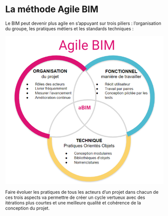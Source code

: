 # La méthode Agile BIM

Le BIM peut devenir plus agile en s’appuyant sur trois piliers : l’organisation du groupe, les pratiques métiers et les standards techniques :

![La m&#xE9;thode Agile BIM](../.gitbook/assets/agilebim-schema-20190605-01.png)

Faire évoluer les pratiques de tous les acteurs d’un projet dans chacun de ces trois aspects va permettre de créer un cycle vertueux avec des itérations plus courtes et une meilleure qualité et cohérence de la conception du projet.

